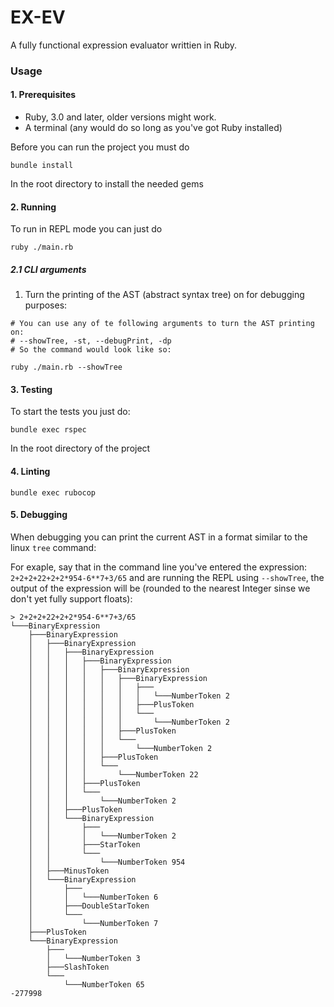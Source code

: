 # EX-EV
A fully functional expression evaluator writtien in Ruby.

### Usage
#### 1. Prerequisites
- Ruby, 3.0 and later, older versions might work.
- A terminal (any would do so long as you've got Ruby installed)

Before you can run the project you must do
```
bundle install
```
In the root directory to install the needed gems

#### 2. Running
To run in REPL mode you can just do
```
ruby ./main.rb
```

##### 2.1 CLI arguments
1. Turn the printing of the AST (abstract syntax tree) on for debugging purposes:
```
# You can use any of te following arguments to turn the AST printing on:
# --showTree, -st, --debugPrint, -dp
# So the command would look like so:

ruby ./main.rb --showTree
```

#### 3. Testing
To start the tests you just do:
```
bundle exec rspec
```
In the root directory of the project

#### 4. Linting
```
bundle exec rubocop
```

#### 5. Debugging
When debugging you can print the current AST in a format similar to the linux `tree` command:

For exaple, say that in the command line you've entered the expression: `2+2+2+22+2+2*954-6**7+3/65`
and are running the REPL using `--showTree`, the output of the expression will be (rounded to the nearest Integer sinse we don't yet fully support floats):

```
> 2+2+2+22+2+2*954-6**7+3/65
└───BinaryExpression
    ├───BinaryExpression
    │   ├───BinaryExpression
    │   │   ├───BinaryExpression
    │   │   │   ├───BinaryExpression
    │   │   │   │   ├───BinaryExpression
    │   │   │   │   │   ├───BinaryExpression
    │   │   │   │   │   │   ├───
    │   │   │   │   │   │   │   └───NumberToken 2
    │   │   │   │   │   │   ├───PlusToken
    │   │   │   │   │   │   └───
    │   │   │   │   │   │       └───NumberToken 2
    │   │   │   │   │   ├───PlusToken
    │   │   │   │   │   └───
    │   │   │   │   │       └───NumberToken 2
    │   │   │   │   ├───PlusToken
    │   │   │   │   └───
    │   │   │   │       └───NumberToken 22
    │   │   │   ├───PlusToken
    │   │   │   └───
    │   │   │       └───NumberToken 2
    │   │   ├───PlusToken
    │   │   └───BinaryExpression
    │   │       ├───
    │   │       │   └───NumberToken 2
    │   │       ├───StarToken
    │   │       └───
    │   │           └───NumberToken 954
    │   ├───MinusToken
    │   └───BinaryExpression
    │       ├───
    │       │   └───NumberToken 6
    │       ├───DoubleStarToken
    │       └───
    │           └───NumberToken 7
    ├───PlusToken
    └───BinaryExpression
        ├───
        │   └───NumberToken 3
        ├───SlashToken
        └───
            └───NumberToken 65
-277998

```
